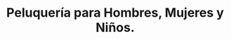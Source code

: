 ---
title: "Peluquería para Hombres, Mujeres y Niños."
url: /popayan/peluqueria-para-hombres-mujeres-y-ninos/
shop: peluquería
---